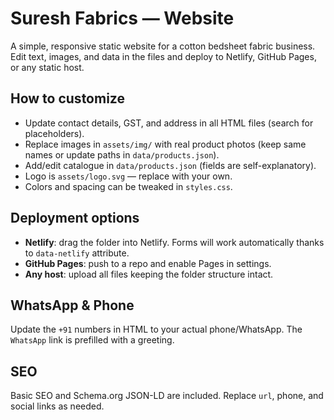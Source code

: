 
# Suresh Fabrics — Website

A simple, responsive static website for a cotton bedsheet fabric business. Edit text, images, and data in the files and deploy to Netlify, GitHub Pages, or any static host.

## How to customize
- Update contact details, GST, and address in all HTML files (search for placeholders).
- Replace images in `assets/img/` with real product photos (keep same names or update paths in `data/products.json`).
- Add/edit catalogue in `data/products.json` (fields are self-explanatory).
- Logo is `assets/logo.svg` — replace with your own.
- Colors and spacing can be tweaked in `styles.css`.

## Deployment options
- **Netlify**: drag the folder into Netlify. Forms will work automatically thanks to `data-netlify` attribute.
- **GitHub Pages**: push to a repo and enable Pages in settings.
- **Any host**: upload all files keeping the folder structure intact.

## WhatsApp & Phone
Update the `+91` numbers in HTML to your actual phone/WhatsApp. The `WhatsApp` link is prefilled with a greeting.

## SEO
Basic SEO and Schema.org JSON-LD are included. Replace `url`, phone, and social links as needed.
